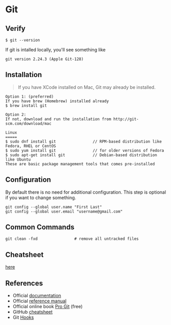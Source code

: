 # Git

## Verify
```
$ git --version
```
If git is intalled locally, you'll see something like 
```
git version 2.24.3 (Apple Git-128)
```

## Installation

> If you have XCode installed on Mac, Git may already be installed.

```
Option 1: (preferred)
If you have brew (Homebrew) installed already
$ brew install git

Option 2:
If not, download and run the installation from http://git-scm.com/download/mac

Linux
=====
$ sudo dnf install git                // RPM-based distribution like Fedora, RHEL or CentOS
$ sudo yum install git                // for older versions of Fedora
$ sudo apt-get install git            // Debian-based distribution like Ubuntu
These are basic package management tools that comes pre-installed
```

## Configuration

By default there is no need for additional configuration. This step is optional if you want to change something.
```
git config --global user.name "First Last"
git config --global user.email "username@gmail.com"
```

## Common Commands

```
git clean -fxd                # remove all untracked files
```

## Cheatsheet

[here](./cheatsheet.md)

## References

- Official [documentation](https://git-scm.com/doc)
- Official [reference manual](https://git-scm.com/docs)
- Official online book [Pro Git](https://git-scm.com/book) (free)
- GitHub [cheatsheet](https://training.github.com/downloads/github-git-cheat-sheet/)
- Git [Hooks](https://git-scm.com/docs/githooks)
